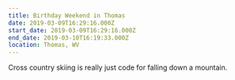 ```yaml
---
title: Birthday Weekend in Thomas
date: 2019-03-09T16:29:16.000Z
start_date: 2019-03-09T16:29:16.000Z
end_date: 2019-03-10T16:19:33.000Z
location: Thomas, WV
---
```


Cross country skiing is really just code for falling down a mountain.
